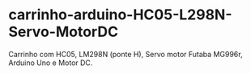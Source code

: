 # carrinho-arduino-HC05-L298N-Servo-MotorDC
Carrinho com HC05, LM298N (ponte H), Servo motor Futaba MG996r, Arduino Uno e Motor DC.

